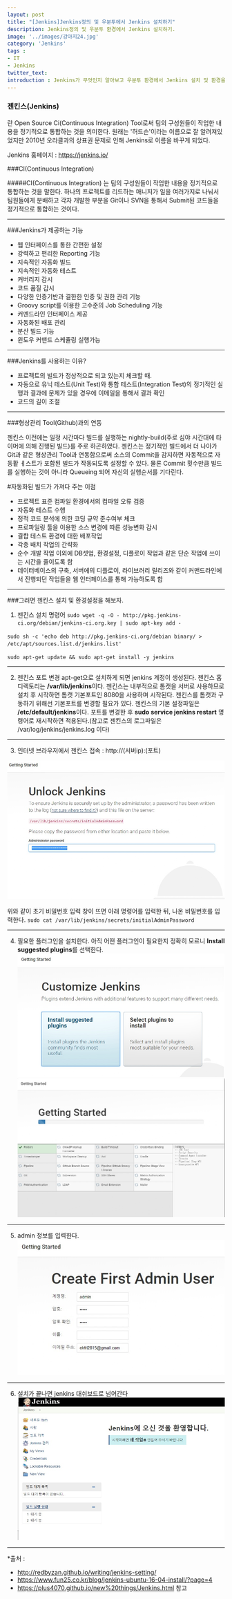 ```yaml
---
layout: post
title: "[Jenkins]Jenkins정의 및 우분투에서 Jenkins 설치하기"
description: Jenkins정의 및 우분투 환경에서 Jenkins 설치하기.
image: '../images/강아지24.jpg'
category: 'Jenkins'
tags : 
- IT
- Jenkins
twitter_text: 
introduction : Jenkins가 무엇인지 알아보고 우분투 환경에서 Jenkins 설치 및 환경을 설정해보자.
---
```

### 젠킨스(Jenkins)
란 Open Source Ci(Continuous Integration) Tool로써 팀의 구성원들이 작업한 내용을 정기적으로 통합하는 것을 의미한다. 원래는 '허드슨'이라는 이름으로 잘 알려져있었지만 2010년 오라클과의 상표권 문제로 인해 Jenkins로 이름을 바꾸게 되었다.

Jenkins 홈페이지 : <https://jenkins.io/>




###CI(Continuous Integration)

#####CI(Continuous Integration)
는 팀의 구성원들이 작업한 내용을 정기적으로 통합하는 것을 말한다. 하나의 프로젝트를 리드하는 매니저가 일을 여러가지로 나눠서 팀원들에게 분배하고 각자 개발한 부분을 Git이나 SVN을 통해서 Submit된 코드들을 정기적으로 통합하는 것이다. 




_ _ _




###Jenkins가 제공하는 기능
- 웹 인터페이스를 통한 간편한 설정
- 강력하고 편리한 Reporting 기능
- 지속적인 자동화 빌드
- 지속적인 자동화 테스트
- 커버리지 감시
- 코드 품질 감시
- 다양한 인증기반과 결한한 인증 및 권한 관리 기능
- Groovy script를 이용한 고수준의 Job Scheduling 기능
- 커멘드라인 인터페이스 제공
- 자동화된 배포 관리
- 분산 빌드 기능
- 윈도우 커맨드 스케쥴링 실행가능




_ _ _


###Jenkins를 사용하는 이유?
- 프로젝트의 빌드가 정상적으로 되고 있는지 체크할 때.
- 자동으로 유닉 테스트(Unit Test)와 통합 테스트(Integration Test)의 정기적인 실행과 결과에 문제가 있을 경우에 이메일을 통해서 결과 확인
- 코드의 길이 조절




_ _ _


###형상관리 Tool(Github)과의 연동

젠킨스 이전에는 일정 시간마다 빌드를 실행하는 nightly-build(주로 심야 시간대에 타이머에 의해 진행된 빌드)를 주로 하곤하였다. 젠킨스는 정기적인 빌드에서 더 나아가 Git과 같은 형상관리 Tool과 연동함으로써 소스의 Commit을 감지하면 자동적으로 자동홭 ㅔ스트가 포함된 빌드가 작동되도록 설정할 수 있다. 물론 Commit 횟수만큼 빌드를 실행하는 것이 아니라 Queueing 되어 자신의 실행순서를 기다린다.

#자동화된 빌드가 가져다 주는 이점
- 프로젝트 표준 컴파일 환경에서의 컴파일 오류 검증
- 자동화 테스트 수행
- 정적 코드 분석에 의한 코딩 규약 준수여부 체크
- 프로파일링 툴을 이용한 소스 변경에 따른 성능변화 감시
- 결합 테스트 환경에 대한 배포작업
- 각종 배치 작업의 간략화
- 순수 개발 작업 이외에 DB셋업, 환경설정, 디플로이 작업과 같은 단순 작업에 쓰이는 시간을 줄이도록 함
- 데이터베이스의 구축, 서버에의 디플로이, 라이브러리 릴리즈와 같이 커맨드라인에서 진행되던 작업들을 웹 인터페이스를 통해 가능하도록 함




_ _ _



###그러면 젠킨스 설치 및 환경설정을 해보자.




1) 젠킨스 설치 명령어
`sudo wget -q -O - http://pkg.jenkins-ci.org/debian/jenkins-ci.org.key | sudo apt-key add -`

`sudo sh -c 'echo deb http://pkg.jenkins-ci.org/debian binary/ > /etc/apt/sources.list.d/jenkins.list'`

`sudo apt-get update && sudo apt-get install -y jenkins`



_ _ _



2) 젠킨스 포트 변경
apt-get으로 설치하게 되면 jenkins 계정이 생성된다. 젠킨스 홈 디렉토리는 **/var/lib/jenkins**이다. 젠킨스는 내부적으로 톰캣을 서버로 사용하므로 설치 후 시작하면 톰캣 기본포트인 8080을 사용하며 시작된다. 젠킨스를 톰캣과 구동하기 위해선 기본포트를 변경할 필요가 있다. 
젠킨스의 기본 설정파일은 **/etc/default/jenkins**이다. 포트를 변경한 후 **sudo service jenkins restart** 명령어로 재시작하면 적용된다.(참고로 젠킨스의 로그파일은 /var/log/jenkins/jenkins.log 이다)



_ _ _



3) 인터넷 브라우저에서 젠킨스 접속 : http://(서버ip):(포트)

![첫번째이미지](../images/jenkins_20190216_1.jpg)

위와 같이 초기 비밀번호 입력 창이 뜨면 아래 명령어를 입력한 뒤, 나온 비밀번호를 입력한다.
`sudo cat /var/lib/jenkins/secrets/initialAdminPassword`

_ _ _



4) 필요한 플러그인을 설치한다. 아직 어떤 플러그인이 필요한지 정확히 모르니 **Install suggested plugins**를 선택한다.
![두번째이미지](../images/jenkins_20190216_2.jpg)
![세번째이미지](../images/jenkins_20190216_3.jpg)




_ _ _



5) admin 정보를 입력한다.
![네번째이미지](../images/jenkins_20190216_4.jpg)



_ _ _



6) 설치가 끝나면 jenkins 대쉬보드로 넘어간다
![네번째이미지](../images/jenkins_20190216_5.jpg)


_ _ _


*출처 : 
- <http://redbyzan.github.io/writing/jenkins-setting/>
- <https://www.fun25.co.kr/blog/jenkins-ubuntu-16-04-install/?page=4>
- <https://plus4070.github.io/new%20things/Jenkins.html>
참고
